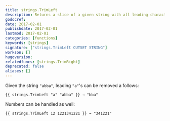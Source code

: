 ```yaml
---
title: strings.TrimLeft
description: Returns a slice of a given string with all leading characters contained in the cutset removed.
godocref:
date: 2017-02-01
publishdate: 2017-02-01
lastmod: 2017-02-01
categories: [functions]
keywords: [strings]
signature: ["strings.TrimLeft CUTSET STRING"]
workson: []
hugoversion:
relatedfuncs: [strings.TrimRight]
deprecated: false
aliases: []
---
```


Given the string `"abba"`, leading `"a"`'s can be removed a follows:

    {{ strings.TrimLeft "a" "abba" }} → "bba"

Numbers can be handled as well:

    {{ strings.TrimLeft 12 1221341221 }} → "341221"
